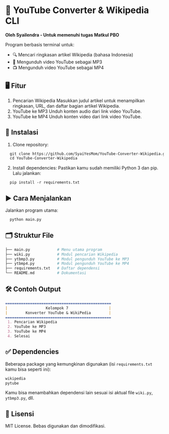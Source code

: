 # **🧠 YouTube Converter & Wikipedia CLI**

**Oleh Syailendra - Untuk memenuhi tugas Matkul PBO**

Program berbasis terminal untuk:
   - 🔍 Mencari ringkasan artikel Wikipedia (bahasa Indonesia)
   - 🎵 Mengunduh video YouTube sebagai MP3
   - 📺 Mengunduh video YouTube sebagai MP4

## **🖥️ Fitur**
  1. Pencarian Wikipedia
      Masukkan judul artikel untuk menampilkan ringkasan, URL, dan daftar bagian artikel Wikipedia.
  2. YouTube ke MP3
      Unduh konten audio dari link video YouTube.
  3. YouTube ke MP4
      Unduh konten video dari link video YouTube.

## **🔧 Instalasi**
  1. Clone repository:
     
```graphql
  git clone https://github.com/SyaiYesMom/YouTube-Converter-Wikipedia.git
  cd YouTube-Converter-Wikipedia
```

  2. Install dependencies:
      Pastikan kamu sudah memiliki Python 3 dan pip.
      Lalu jalankan:

```graphql
  pip install -r requirements.txt
```

## **▶️ Cara Menjalankan**
Jalankan program utama:

      python main.py

## **🗂️ Struktur File**

```graphql
├── main.py            # Menu utama program
├── wiki.py            # Modul pencarian Wikipedia
├── ytbmp3.py          # Modul pengunduh YouTube ke MP3
├── ytbmp4.py          # Modul pengunduh YouTube ke MP4
├── requirements.txt   # Daftar dependensi
└── README.md          # Dokumentasi
```

## **🛠️ Contoh Output**

```markdown
===============================================
|                 Kelompok 7                  |
|        Konverter YouTube & WikiPedia        |
===============================================
 1. Pencarian Wikipedia
 2. YouTube ke MP3
 3. YouTube ke MP4
 4. Selesai
```

## **✅ Dependencies**
Beberapa package yang kemungkinan digunakan (isi ```requirements.txt``` kamu bisa seperti ini):

```graphql
wikipedia
pytube
```

Kamu bisa menambahkan dependensi lain sesuai isi aktual file ```wiki.py```, ```ytbmp3.py```, dll.

## **📄 Lisensi**
MIT License. Bebas digunakan dan dimodifikasi.
